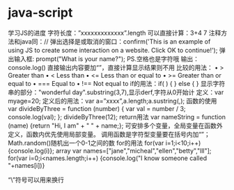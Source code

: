 # java-script
学习JS的进度
字符长度：”xxxxxxxxxxxxx”.length
可以直接计算：3+4         7
注释方法和java同：//
弹出选择是或取消的窗口：confirm('This is an example of using JS to create some interaction on a website. Click OK to continue!');
弹出输入框: prompt("What is your name?");
PS.空格也是字符哦
输出：console.log()
直接输出内容要加“”，直接计算显示结果则不用
比较的用法：
•	> Greater than
•	< Less than
•	<= Less than or equal to
•	>= Greater than or equal to
•	=== Equal to
•	!== Not equal to
if的用法：if(   ) {   } else {   }
显示字符串的部分："wonderful day".substring(3,7),显示derf,字符从0开始计
定义：var myage=20;
定义后的用法：var a=”xxxx”,a.length;a.sustring(,);
函数的使用
var divideByThree = function (number) {
    var val = number / 3;
    console.log(val);
};
divideByThree(12);
return用法
var nameString = function (name) {return "Hi, I am" + " " + name;};
可安排多个变量，全局变量在函数外定义，函数内优先使用局部变量。
调用函数是字符型变量要在括号内加“”；
Math.random()随机出一个0-1之间的数
for的用法
for(var i=1;i<10;i++){console.log(i)};
array
var names=["jane","micheal","ellen","betty","lll"];
for(var i=0;i<names.length;i++)
{console.log("I know someone called "+names[i])}

“\”符号可以用来换行
